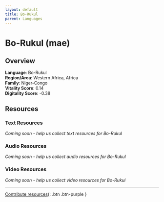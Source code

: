 ```yaml
---
layout: default
title: Bo-Rukul
parent: Languages
---
```


# Bo-Rukul (mae)

## Overview

**Language**: Bo-Rukul  
**Region/Area**: Western Africa, Africa  
**Family**: Niger-Congo  
**Vitality Score**: 0.14  
**Digitality Score**: -0.38  

## Resources

### Text Resources
*Coming soon - help us collect text resources for Bo-Rukul*

### Audio Resources
*Coming soon - help us collect audio resources for Bo-Rukul*

### Video Resources
*Coming soon - help us collect video resources for Bo-Rukul*

---

[Contribute resources](https://fairtrain.github.io/){: .btn .btn-purple }
